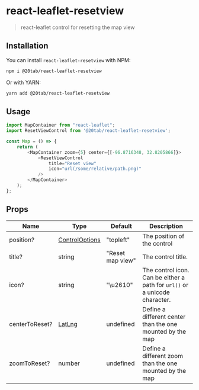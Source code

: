 # react-leaflet-resetview
> react-leaflet control for resetting the map view

## Installation

You can install `react-leaflet-resetview` with NPM:

```bash
npm i @20tab/react-leaflet-resetview
```

Or with YARN:

```bash
yarn add @20tab/react-leaflet-resetview
```

## Usage

```typescript jsx
import MapContainer from "react-leaflet";
import ResetViewControl from '@20tab/react-leaflet-resetview';

const Map = () => {
    return (
        <MapContainer zoom={5} center={[-96.8716348, 32.8205866]}>
            <ResetViewControl 
                title="Reset view"
                icon="url(/some/relative/path.png)"
            />
        </MapContainer>
    );
};
```

## Props

| Name           | Type                                                                    | Default          | Description                                                                |
|----------------|-------------------------------------------------------------------------|------------------|----------------------------------------------------------------------------|
| position?      | [ControlOptions](https://leafletjs.com/reference.html#control-position) | "topleft"        | The position of the control                                                |
| title?         | string                                                                  | "Reset map view" | The control title.                                                         |
| icon?          | string                                                                  | "\u2610"         | The control icon. Can be either a path for `url()` or a unicode character. |
| centerToReset? | [LatLng](https://leafletjs.com/reference.html#latlng)                   | undefined        | Define a different center than the one mounted by the map                  |
| zoomToReset?   | number                                                                  | undefined        | Define a different zoom than the one mounted by the map                    |
